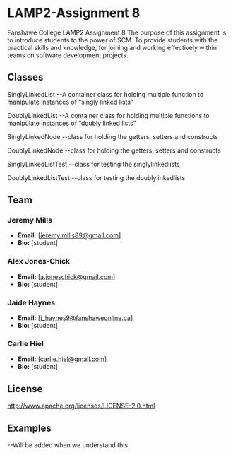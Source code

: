 ﻿LAMP2-Assignment 8
==================

Fanshawe College LAMP2 Assignment 8
The purpose of this assignment is to introduce students to the power of SCM. 
To provide students with the practical skills and knowledge, for joining and 
working effectively within teams on software development projects.


## Classes

SinglyLinkedList
--A container class for holding multiple function to manipulate instances of “singly linked lists”

DoublyLinkedList
--A container class for holding multiple functions to manipulate instances of “doubly linked lists”

SinglyLinkedNode
--class for holding the getters, setters and constructs

DoublyLinkedNode
--class for holding the getters, setters and constructs

SinglyLinkedListTest
--class for testing the singlylinkedlists

DoublyLinkedListTest
--class for testing the doublylinkedlists


## Team
### Jeremy Mills

* **Email:** [jeremy.mills89@gmail.com]
* **Bio:** [student]

### Alex Jones-Chick
* **Email:** [a.joneschick@gmail.com]
* **Bio:** [student]

### Jaide Haynes
* **Email:** [j_haynes9@fanshaweonline.ca]
* **Bio:** [student]

### Carlie Hiel
* **Email:** [carlie.hiel@gmail.com]
* **Bio:** [student]

## License
http://www.apache.org/licenses/LICENSE-2.0.html

## Examples
--Will be added when we understand this
